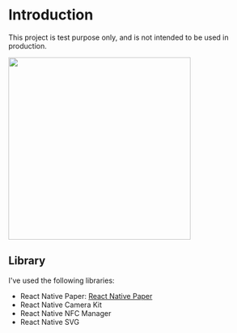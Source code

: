 # Introduction

This project is test purpose only, and is not intended to be used in production.

<p>
    <img src="https://user-images.githubusercontent.com/13586185/178139179-9010fb53-e1f5-4df9-9acc-b3f4ffac93f6.png" width="360"></img>
</p>

## Library

I've used the following libraries:

- React Native Paper: [React Native Paper](https://callstack.github.io/react-native-paper/)
- React Native Camera Kit
- React Native NFC Manager
- React Native SVG
